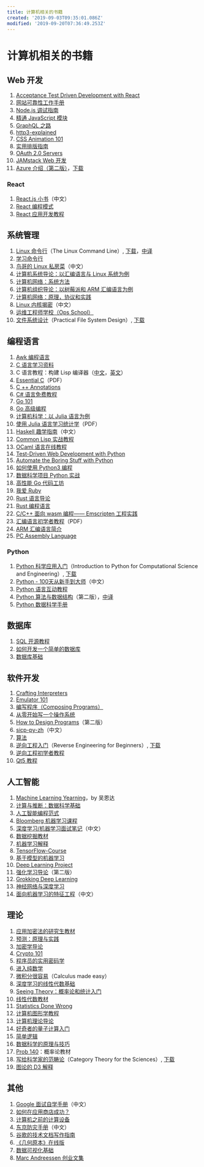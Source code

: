 ```yaml
---
title: 计算机相关的书籍
created: '2019-09-03T09:35:01.086Z'
modified: '2019-09-20T07:36:49.253Z'
---
```


# 计算机相关的书籍

## Web 开发

1.  [Acceptance Test Driven Development with React](https://leanpub.com/build-react-app-with-atdd)
5.  [网站可靠性工作手册](https://landing.google.com/sre/book.html)
6.  [Node.js 调试指南](https://github.com/nswbmw/node-in-debugging)
7.  [精通 JavaScript 模块](https://github.com/mjavascript/mastering-modular-javascript)
8.  [GraphQL 之路](https://www.robinwieruch.de/the-road-to-graphql-book/)
9.  [http3\-explained](https://github.com/bagder/http3-explained)
10.  [CSS Animation 101](https://github.com/cssanimation/css-animation-101)
11.  [实用排版指南](https://practicaltypography.com/)
12.  [OAuth 2.0 Servers](https://www.oauth.com/)
13.  [JAMstack Web 开发](https://www.netlify.com/oreilly-jamstack/)
14.  [Azure 介绍（第二版）](https://azure.microsoft.com/en-us/resources/azure-for-architects/)，[下载](https://github.com/PacktPublishing/Azure-for-Architects)

### React

1.  [React.js 小书](http://huziketang.mangojuice.top/books/react/)（中文）
1.  [React 编程模式](https://github.com/krasimir/react-in-patterns)
2.  [React 应用开发教程](https://github.com/tyroprogrammer/learn-react-app/tree/master/src/tutorial)

## 系统管理

1.  [Linux 命令行](http://linuxcommand.org/tlcl.php)（The Linux Command Line）, [下载](http://sourceforge.net/projects/linuxcommand/files/TLCL/13.07/TLCL-13.07.pdf/download)，[中译](http://billie66.github.io/TLCL/index.html)
2.  [学习命令行](https://hellowebbooks.com/learn-command-line/)
3.  [鸟哥的 Linux 私房菜](http://linux.vbird.org/)（中文）
4.  [计算机系统导论：以汇编语言与 Linux 系统为例](http://bob.cs.sonoma.edu/IntroCompOrg-x64/book.html)
5.  [计算机网络：系统方法](https://github.com/SystemsApproach/book)
6.  [计算机组织导论：以树莓派和 ARM 汇编语言为例](http://bob.cs.sonoma.edu/IntroCompOrg-RPi/frontmatter-1.html)
7.  [计算机网络：原理，协议和实践](http://cnp3book.info.ucl.ac.be/#)
8.  [Linux 内核揭密](https://xinqiu.gitbooks.io/linux-insides-cn/content/index.html)（中文）
9.  [运维工程师学校（Ops School）](http://www.opsschool.org/)
10.  [文件系统设计](https://www.amazon.com/exec/obidos/ASIN/1558604979/qid=1012094537/sr=8-1/ref=sr_8_71_1/103-9130044-4352613)（Practical File System Design）, [下载](http://www.nobius.org/~dbg/practical-file-system-design.pdf)

## 编程语言

1.  [Awk 编程语言](https://ia802309.us.archive.org/25/items/pdfy-MgN0H1joIoDVoIC7/The_AWK_Programming_Language.pdf)
2.  [C 语言学习资料](http://www.isthe.com/chongo/tech/comp/c/index.html)
3.  C 语言教程：构建 Lisp 编译器（[中文](https://ksco.gitbooks.io/build-your-own-lisp/)，[英文](http://www.buildyourownlisp.com/contents)）
4.  [Essential C](http://cslibrary.stanford.edu/101/EssentialC.pdf)（PDF）
5.  [C ++ Annotations](http://www.icce.rug.nl/documents/cplusplus/)
6.  [C# 语言免费教程](https://www.tutlane.com/tutorial/csharp/csharp-tutorial)
7.  [Go 101](https://go101.org/)
8.  [Go 高级编程](https://github.com/chai2010/advanced-go-programming-book)
9.  [计算机科学：以 Julia 语言为例](https://benlauwens.github.io/ThinkJulia.jl/latest/book.html)
10.  [使用 Julia 语言学习统计学](https://people.smp.uq.edu.au/YoniNazarathy/julia-stats/StatisticsWithJulia.pdf)（PDF）
11.  [Haskell 趣学指南](http://fleurer.github.io/lyah/)（中文）
12.  [Common Lisp 实战教程](http://www.gigamonkeys.com/book/)
13.  [OCaml 语言在线教程](http://www.cs.cornell.edu/courses/cs3110/2019sp/textbook/)
19.  [Test\-Driven Web Development with Python](https://www.obeythetestinggoat.com/pages/book.html#toc)
20.  [Automate the Boring Stuff with Python](https://automatetheboringstuff.com/)
21.  [如何使用 Python3 编程](https://www.digitalocean.com/community/tutorials/digitalocean-ebook-how-to-code-in-python)
22.  [数据科学项目 Python 实战](https://www.digitalocean.com/community/tutorials/machine-learning-projects-python-a-digitalocean-ebook)
23.  [高性能 Go 代码工坊](https://dave.cheney.net/high-performance-go-workshop/gopherchina-2019.html)
24.  [我爱 Ruby](https://i-love-ruby.gitlab.io/)
25.  [Rust 语言导论](https://stevedonovan.github.io/rust-gentle-intro/readme.html)
26.  [Rust 编程语言](https://www.jyotirmoy.net/posts/2018-12-01-rust-book.html)
27.  [C/C++ 面向 wasm 编程—— Emscripten 工程实践](https://github.com/3dgen/cppwasm-book)
28.  [汇编语言初学者教程](https://yurichev.com/writings/AL4B-EN.pdf)（PDF）
29.  [ARM 汇编语言简介](http://bob.cs.sonoma.edu/IntroCompOrg-RPi/intro-co-rpi.html)
30.  [PC Assembly Language](https://pacman128.github.io/pcasm/)

### Python

1.  [Python 科学应用入门](http://www.freetechbooks.com/introduction-to-python-for-computational-science-and-engineering-t884.html)（Introduction to Python for Computational Science and Engineering）, [下载](http://www.southampton.ac.uk/~fangohr/training/python/pdfs/Python-for-Computational-Science-and-Engineering.pdf)
15.  [Python \- 100天从新手到大师](https://github.com/jackfrued/Python-100-Days)（中文）
16.  [Python 语言互动教程](http://projectpython.net/chapter00/)
17.  [Python 算法与数据结构](http://interactivepython.org/runestone/static/pythonds/index.html)（第二版），[中译](https://github.com/facert/python-data-structure-cn)
18.  [Python 数据科学手册](https://github.com/jakevdp/PythonDataScienceHandbook)

## 数据库

1.  [SQL 开源教程](https://selectstarsql.com/)
2.  [如何开发一个简单的数据库](https://cstack.github.io/db_tutorial/)
3.  [数据库基础](http://webdam.inria.fr/Alice/)

## 软件开发

1.  [Crafting Interpreters](http://craftinginterpreters.com/)
2.  [Emulator 101](http://www.emulator101.com/)
3.  [编写程序（Composing Programs）](http://www.composingprograms.com/)
4.  [从零开始写一个操作系统](https://github.com/cfenollosa/os-tutorial)
5.  [How to Design Programs](https://htdp.org/2018-01-06/Book/index.html)（第二版）
6.  [sicp\-py\-zh](https://github.com/wizardforcel/sicp-py-zh)（中文）
7.  [算法](https://github.com/jeffgerickson/algorithms)
8.  [逆向工程入门](https://github.com/dennis714/RE-for-beginners)（Reverse Engineering for Beginners）, [下载](http://beginners.re/Reverse_Engineering_for_Beginners-en.pdf)
9.  [逆向工程初学者教程](https://www.begin.re/)
10.  [Qt5 教程](https://qmlbook.github.io/)

## 人工智能

1.  [Machine Learning Yearning](https://github.com/ajaymache/machine-learning-yearning)，by 吴恩达
2.  [计算与推断：数据科学基础](https://ds8.gitbooks.io/textbook/content/)
3.  [人工智能编程范式](https://github.com/norvig/paip-lisp)
4.  [Bloomberg 机器学习课程](https://bloomberg.github.io/foml/)
5.  [深度学习/机器学习面试笔记](https://github.com/imhuay/Interview_Notes-Chinese)（中文）
6.  [数据挖掘教材](https://www-users.cs.umn.edu/~kumar001/dmbook/index.php)
7.  [机器学习解释](https://christophm.github.io/interpretable-ml-book/)
8.  [TensorFlow\-Course](https://github.com/open-source-for-science/TensorFlow-Course)
9.  [基于模型的机器学习](http://mbmlbook.com/)
10.  [Deep Learning Project](https://github.com/Spandan-Madan/DeepLearningProject)
11.  [强化学习导论](http://incompleteideas.net/book/the-book.html)（第二版）
12.  [Grokking Deep Learning](https://livebook.manning.com/#!/book/grokking-deep-learning/)
13.  [神经网络与深度学习](https://github.com/nndl/nndl.github.io)
14.  [面向机器学习的特征工程](http://fe4ml.apachecn.org/#/)（中文）

## 理论

1.  [应用加密法的研究生教材](http://toc.cryptobook.us/)
2.  [预测：原理与实践](https://otexts.org/fpp2/)
3.  [加密学导论](https://intensecrypto.org/public/)
4.  [Crypto 101](https://www.crypto101.io/)
5.  [程序员的实用密码学](https://cryptobook.nakov.com/)
6.  [进入纯数学](https://infinitedescent.xyz/)
7.  [微积分很容易](http://calculusmadeeasy.org/)（Calculus made easy）
8.  [深度学习的线性代数基础](https://hadrienj.github.io/posts/Deep-Learning-Book-Series-Introduction/)
9.  [Seeing Theory：概率论和统计入门](https://seeing-theory.brown.edu/#firstPage)
10.  [线性代数教材](http://joshua.smcvt.edu/linearalgebra/#current_version)
11.  [Statistics Done Wrong](https://www.statisticsdonewrong.com/index.html)
12.  [计算机图形学教程](http://www.scratchapixel.com/)
13.  [计算机理论导论](https://introtcs.org/public/index.html)
14.  [好奇者的量子计算入门](https://quantum.country/qcvc)
15.  [简单逻辑](https://book.simply-logical.space/)
16.  [数据科学的原理与技巧](https://www.textbook.ds100.org/)
17.  [Prob 140](http://prob140.org/textbook/chapters/README)：概率论教材
18.  [写给科学家的范畴论](http://category-theory.mitpress.mit.edu/)（Category Theory for the Sciences）, [下载](https://github.com/mmai/Category-Theory-for-the-Sciences)
19.  [图论的 D3 解释](https://mrpandey.github.io/d3graphTheory/index.html)

## 其他

1.  [Google 面试自学手册](https://github.com/jwasham/coding-interview-university/blob/master/translations/README-cn.md)（中文）
3.  [如何在应用商店成功？](https://github.com/amirrajan/survivingtheappstore)
4.  [计算机之前的计算设备](http://ed-thelen.org/comp-hist/CBC.html)
5.  [东京防灾手册](http://www.metro.tokyo.jp/chinese/guide/bosai/index.html)（中文）
6.  [谷歌的技术文档写作指南](https://developers.google.com/style/)
7.  [《几何原本》在线版](https://www.c82.net/euclid/)
8.  [数据可视化基础](https://serialmentor.com/dataviz/)
9.  [Marc Andreessen 创业文集](https://pmarchive.com/)
